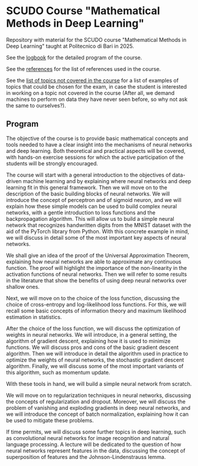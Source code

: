 # SCUDO Course "Mathematical Methods in Deep Learning"
Repository with material for the SCUDO course "Mathematical Methods in Deep Learning" taught at Politecnico di Bari in 2025.

See the [logbook](logbook.md) for the detailed program of the course.

See the [references](references.md) for the list of references used in the course.

See the [list of topics not covered in the course](exam_topics.md) for a list of examples of topics that could be chosen for the exam, in case the student is interested in working on a topic not covered in the course (After all, we demand machines to perform on data they have never seen before, so why not ask the same to ourselves?). 

## Program
The objective of the course is to provide basic mathematical concepts and tools needed to have a clear insight into the mechanisms of neural networks and deep learning. Both theoretical and practical aspects will be covered, with hands-on exercise sessions for which the active participation of the students will be strongly encouraged.
 
The course will start with a general introduction to the objectives of data-driven machine learning and by explaining where neural networks and deep learning fit in this general framework. Then we will move on to the description of the basic building blocks of neural networks. We will introduce the concept of perceptron and of sigmoid neuron, and we will explain how these simple models can be used to build complex neural networks, with a gentle introduction to loss functions and the backpropagation algorithm. This will allow us to build a simple neural network that recognizes handwritten digits from the MNIST dataset with the aid of the PyTorch library from Python. With this concrete example in mind, we will discuss in detail some of the most important key aspects of neural networks.
 
We shall give an idea of the proof of the Universal Approximation Theorem, explaining how neural networks are able to approximate any continuous function. The proof will highlight the importance of the non-linearity in the activation functions of neural networks. Then we will refer to some results in the literature that show the benefits of using deep neural networks over shallow ones.
 
Next, we will move on to the choice of the loss function, discussing the choice of cross-entropy and log-likelihood loss functions. For this, we will recall some basic concepts of information theory and maximum likelihood estimation in statistics.
 
After the choice of the loss function, we will discuss the optimization of weights in neural networks. We will introduce, in a general setting, the algorithm of gradient descent, explaining how it is used to minimize functions. We will discuss pros and cons of the basic gradient descent algorithm. Then we will introduce in detail the algorithm used in practice to optimize the weights of neural networks, the stochastic gradient descent algorithm. Finally, we will discuss some of the most important variants of this algorithm, such as momentum update.
 
With these tools in hand, we will build a simple neural network from scratch.
 
We will move on to regularization techniques in neural networks, discussing the concepts of regularization and dropout. Moreover, we will discuss the problem of vanishing and exploding gradients in deep neural networks, and we will introduce the concept of batch normalization, explaining how it can be used to mitigate these problems.
 
If time permits, we will discuss some further topics in deep learning, such as convolutional neural networks for image recognition and natural language processing. A lecture will be dedicated to the question of how neural networks represent features in the data, discussing the concept of superposition of features and the Johnson-Lindenstrauss lemma.
 